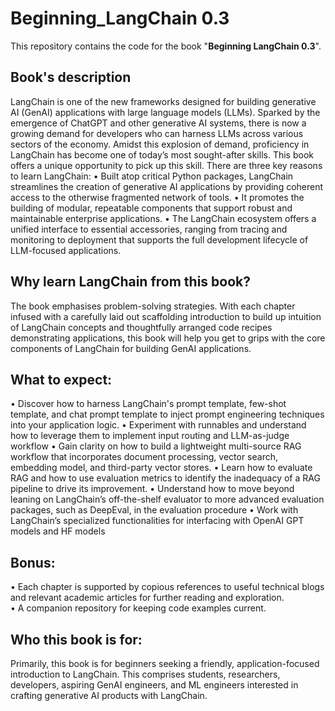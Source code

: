 # Beginning_LangChain 0.3

This repository contains the code for the book "**Beginning LangChain 0.3**".

## Book's description
LangChain is one of the new frameworks designed for building generative AI (GenAI) applications with large language models (LLMs). 
Sparked by the emergence of ChatGPT and other generative AI systems, there is now a growing demand for developers who can harness LLMs across various sectors of the economy. Amidst this explosion of demand, proficiency in LangChain has become one of today’s most sought-after skills. This book offers a unique opportunity to pick up this skill. 
There are three key reasons to learn LangChain:
•	Built atop critical Python packages, LangChain streamlines the creation of generative AI applications by providing coherent access to the otherwise fragmented network of tools.
•	It promotes the building of modular, repeatable components that support robust and maintainable enterprise applications.
•	The LangChain ecosystem offers a unified interface to essential accessories, ranging from tracing and monitoring to deployment that supports the full development lifecycle of LLM-focused applications.

## Why learn LangChain from this book? 
The book emphasises problem-solving strategies. With each chapter infused with a carefully laid out scaffolding introduction to build up intuition of LangChain concepts and thoughtfully arranged code recipes demonstrating applications, this book will help you get to grips with the core components of LangChain for building GenAI applications. 

## What to expect:
•	Discover how to harness LangChain's prompt template, few-shot template, and chat prompt template to inject prompt engineering techniques into your application logic.
•	Experiment with runnables and understand how to leverage them to implement input routing and LLM-as-judge workflow
•	Gain clarity on how to build a lightweight multi-source RAG workflow that incorporates document processing, vector search, embedding model, and third-party vector stores. 
•	Learn how to evaluate RAG and how to use evaluation metrics to identify the inadequacy of a RAG pipeline to drive its improvement.
•	Understand how to move beyond leaning on LangChain’s off-the-shelf evaluator to more advanced evaluation packages, such as DeepEval, in the evaluation procedure
•	Work with LangChain’s specialized functionalities for interfacing with OpenAI GPT models and HF models

## Bonus:
•	Each chapter is supported by copious references to useful technical blogs and relevant academic articles for further reading and exploration.  
•	A companion repository for keeping code examples current. 

## Who this book is for:
Primarily, this book is for beginners seeking a friendly, application-focused introduction to LangChain. This comprises students, researchers, developers, aspiring GenAI engineers, and ML engineers interested in crafting generative AI products with LangChain. 

